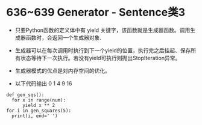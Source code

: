 # 636~639 Generator - Sentence类3

 - 只要Python函数的定义体中有 yield 关键字，该函数就是生成器函数。调用生成器函数时，会返回一个生成器对象.

 - 生成器可以在每次调用时执行到下一个yield的位置，执行完之后挂起、保存所有状态等待下一次执行。若没有yield可执行则抛出StopIteration异常。
 - 生成器模式的优点是对内存空间的优化。
 - 以下代码输出 0 1 4 9 16
  ```python3
 def gen_sqs():
    for x in range(num):
        yield x ** 2
 for i in gen_squares(5):
    print(i, end=' ')
    
 ```
